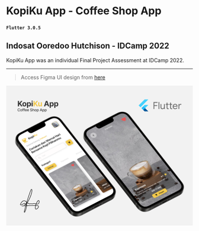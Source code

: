 # KopiKu App - Coffee Shop App

**`Flutter 3.0.5`**

## Indosat Ooredoo Hutchison - IDCamp 2022
KopiKu App was an individual Final Project Assessment at IDCamp 2022.

***

> Access Figma UI design from [here](https://www.figma.com/file/36zDQbNBcdnF2lKO2IhFOL/KopiKu)

![KopiKu App - Coffee Shop App](assets/images/KopiKu.png)